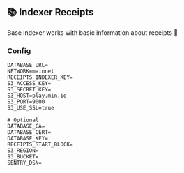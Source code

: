 ## 📚 Indexer Receipts

Base indexer works with basic information about receipts 🧾

### Config

```
DATABASE_URL=
NETWORK=mainnet
RECEIPTS_INDEXER_KEY=
S3_ACCESS_KEY=
S3_SECRET_KEY=
S3_HOST=play.min.io
S3_PORT=9000
S3_USE_SSL=true

# Optional
DATABASE_CA=
DATABASE_CERT=
DATABASE_KEY=
RECEIPTS_START_BLOCK=
S3_REGION=
S3_BUCKET=
SENTRY_DSN=
```
